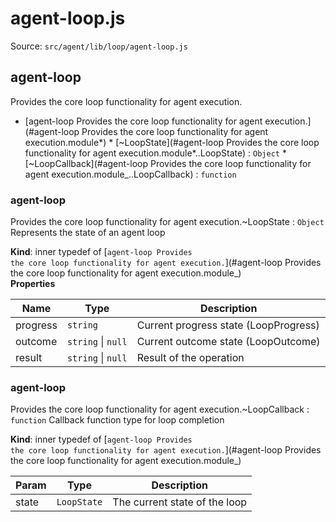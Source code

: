 # agent-loop.js

Source: `src/agent/lib/loop/agent-loop.js`

<a name="agent-loop
Provides the core loop functionality for agent execution.module_"></a>

## agent-loop

Provides the core loop functionality for agent execution.

- [agent-loop
  Provides the core loop functionality for agent execution.](#agent-loop
  Provides the core loop functionality for agent execution.module*) \* [~LoopState](#agent-loop
  Provides the core loop functionality for agent execution.module*..LoopState) : <code>Object</code> \* [~LoopCallback](#agent-loop
  Provides the core loop functionality for agent execution.module\_..LoopCallback) : <code>function</code>

<a name="agent-loop
Provides the core loop functionality for agent execution.module_..LoopState"></a>

### agent-loop

Provides the core loop functionality for agent execution.~LoopState : <code>Object</code>
Represents the state of an agent loop

**Kind**: inner typedef of [<code>agent-loop
Provides the core loop functionality for agent execution.</code>](#agent-loop
Provides the core loop functionality for agent execution.module\_)  
**Properties**

| Name     | Type                                     | Description                           |
| -------- | ---------------------------------------- | ------------------------------------- |
| progress | <code>string</code>                      | Current progress state (LoopProgress) |
| outcome  | <code>string</code> \| <code>null</code> | Current outcome state (LoopOutcome)   |
| result   | <code>string</code> \| <code>null</code> | Result of the operation               |

<a name="agent-loop
Provides the core loop functionality for agent execution.module_..LoopCallback"></a>

### agent-loop

Provides the core loop functionality for agent execution.~LoopCallback : <code>function</code>
Callback function type for loop completion

**Kind**: inner typedef of [<code>agent-loop
Provides the core loop functionality for agent execution.</code>](#agent-loop
Provides the core loop functionality for agent execution.module\_)

| Param | Type                   | Description                   |
| ----- | ---------------------- | ----------------------------- |
| state | <code>LoopState</code> | The current state of the loop |
